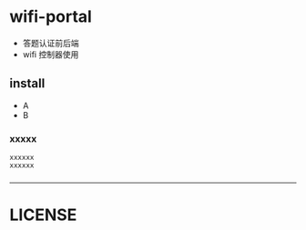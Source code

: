 wifi-portal
===========
- 答题认证前后端
- wifi 控制器使用

install
-------

- A
- B

### xxxxx

    xxxxxx
    xxxxxx

###


-----


###

###



LICENSE
=======
